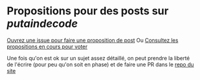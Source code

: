 # Propositions pour des posts sur _putaindecode_

[Ouvrez une issue pour faire une proposition de post](https://github.com/putaindecode/propositions/issues/new) Ou [Consultez les propositions en cours pour voter](https://github.com/putaindecode/propositions/issues)

Une fois qu'on est ok sur un sujet assez détaillé, on peut prendre la liberté de l'écrire (pour peu qu'on soit en phase) et de faire une PR dans le [repo du site](https://github.com/putaindecode/website)
